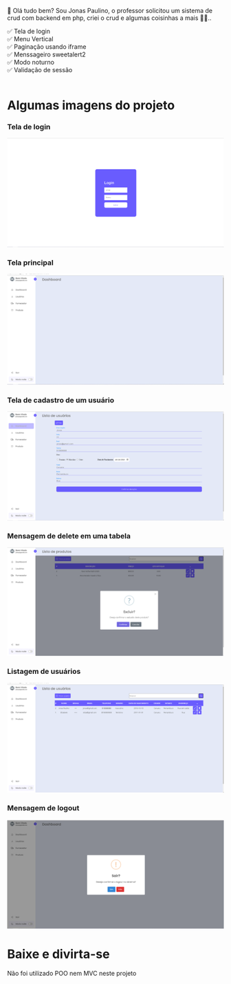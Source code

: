 👋 Olá tudo bem? Sou Jonas Paulino, o professor solicitou um sistema de crud com backend em php, criei o crud e algumas coisinhas a mais 🤣🤣..

✅ Tela de login <br>
✅ Menu Vertical <br>
✅ Paginação usando iframe <br>
✅ Menssageiro sweetalert2 <br>
✅ Modo noturno <br>
✅ Validação de sessão <br><br>

<h1>Algumas imagens do projeto</h1>
<h3>Tela de login</h3>
<img src="./assets/img/login.PNG"> <br>
<h3>Tela principal</h3>
<img src="./assets/img/dashboard.PNG"> <br>
<h3>Tela de cadastro de um usuário</h3>
<img src="./assets/img/Cadastro.PNG"><br>
<h3>Mensagem de delete em uma tabela</h3>
<img src="./assets/img/Excluir.PNG"><br>
<h3>Listagem de usuários</h3>
<img src="./assets/img/Usuario.PNG"><br>
<h3>Mensagem de logout</h3>
<img src="./assets/img/Sair.PNG">

<br/>
<h1>Baixe e divirta-se</h1>
<p>Não foi utilizado POO nem MVC neste projeto</p>